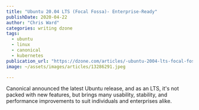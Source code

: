 ```yaml
---
title: "Ubuntu 20.04 LTS (Focal Fossa)- Enterprise-Ready"
publishDate: 2020-04-22
author: "Chris Ward"
categories: writing dzone
tags: 
  - ubuntu
  - linux
  - canonical
  - kubernetes
publication_url: "https://dzone.com/articles/-ubuntu-2004-lts-focal-fossa-enterprise-ready"
image: ~/assets/images/articles/13286291.jpeg

---
```

Canonical announced the latest Ubuntu release, and as an LTS, it's not packed with new features, but brings many usability, stability, and performance improvements to suit individuals and enterprises alike.

